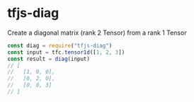 # tfjs-diag
Create a diagonal matrix (rank 2 Tensor) from a rank 1 Tensor

```js
const diag = require("tfjs-diag")
const input = tfc.tensor1d([1, 2, 3])
const result = diag(input)
// [
//   [1, 0, 0],
//   [0, 2, 0],
//   [0, 0, 3]
// ]
```